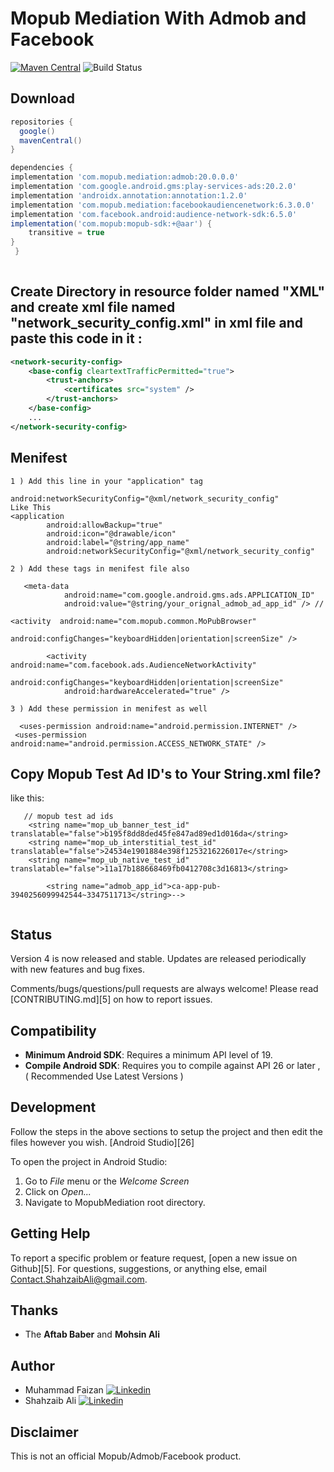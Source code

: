 Mopub Mediation With Admob and Facebook
=====

[![Maven Central](https://maven-badges.herokuapp.com/maven-central/com.github.bumptech.glide/glide/badge.svg)](https://maven-badges.herokuapp.com/maven-central/com.github.bumptech.glide/glide) ![Build Status](https://travis-ci.org/bumptech/glide.svg?branch=master)

Download
--------
```gradle
repositories {
  google()
  mavenCentral()
}

dependencies {
implementation 'com.mopub.mediation:admob:20.0.0.0'
implementation 'com.google.android.gms:play-services-ads:20.2.0'
implementation 'androidx.annotation:annotation:1.2.0'
implementation 'com.mopub.mediation:facebookaudiencenetwork:6.3.0.0'
implementation 'com.facebook.android:audience-network-sdk:6.5.0'
implementation('com.mopub:mopub-sdk:+@aar') {
    transitive = true
}
 }
 
```

Create Directory in resource folder named "XML" and create xml file named "network_security_config.xml" in xml file and paste this code in it :
--------

```xml
<network-security-config>
    <base-config cleartextTrafficPermitted="true">
        <trust-anchors>
            <certificates src="system" />
        </trust-anchors>
    </base-config>
    ...
</network-security-config>
```
Menifest
--------
``` 
1 ) Add this line in your "application" tag

android:networkSecurityConfig="@xml/network_security_config" 
Like This  
<application
        android:allowBackup="true"
        android:icon="@drawable/icon"
        android:label="@string/app_name"
        android:networkSecurityConfig="@xml/network_security_config"
        
2 ) Add these tags in menifest file also

   <meta-data
            android:name="com.google.android.gms.ads.APPLICATION_ID"
            android:value="@string/your_orignal_admob_ad_app_id" /> // 
            
<activity  android:name="com.mopub.common.MoPubBrowser"
            android:configChanges="keyboardHidden|orientation|screenSize" />

        <activity android:name="com.facebook.ads.AudienceNetworkActivity"
            android:configChanges="keyboardHidden|orientation|screenSize"
            android:hardwareAccelerated="true" />

3 ) Add these permission in menifest as well

  <uses-permission android:name="android.permission.INTERNET" />
 <uses-permission android:name="android.permission.ACCESS_NETWORK_STATE" />

```

Copy Mopub Test Ad ID's to Your String.xml file?
-------------------
 like this:

```
   // mopub test ad ids
    <string name="mop_ub_banner_test_id" translatable="false">b195f8dd8ded45fe847ad89ed1d016da</string>
    <string name="mop_ub_interstitial_test_id" translatable="false">24534e1901884e398f1253216226017e</string>
    <string name="mop_ub_native_test_id" translatable="false">11a17b188668469fb0412708c3d16813</string>
    
        <string name="admob_app_id">ca-app-pub-3940256099942544~3347511713</string>-->


```

Status
------
Version 4 is now released and stable. Updates are released periodically with new features and bug fixes.

Comments/bugs/questions/pull requests are always welcome! Please read [CONTRIBUTING.md][5] on how to report issues.

Compatibility
-------------

 * **Minimum Android SDK**: Requires a minimum API level of 19.
 * **Compile Android SDK**: Requires you to compile against API 26 or later , ( Recommended Use Latest Versions )

Development
-----------
Follow the steps in the above sections to setup the project and then edit the files however you wish.
[Android Studio][26] 

To open the project in Android Studio:

1. Go to *File* menu or the *Welcome Screen*
2. Click on *Open...*
3. Navigate to MopubMediation root directory.


Getting Help
------------
To report a specific problem or feature request, [open a new issue on Github][5]. For questions, suggestions, or
anything else, email Contact.ShahzaibAli@gmail.com.


Thanks
------
* The **Aftab Baber** and **Mohsin Ali** 

Author
------
-  Muhammad Faizan 
[![Linkedin](https://img.shields.io/badge/-LinkedIn-black?style=for-the-badge&logo=Linkedin)](https://www.linkedin.com/in/muhammadfaizan786/) 
-  Shahzaib Ali
[![Linkedin](https://img.shields.io/badge/-LinkedIn-black?style=for-the-badge&logo=Linkedin)](https://www.linkedin.com/in/realshahzaibali/)


Disclaimer
---------
This is not an official Mopub/Admob/Facebook product.


